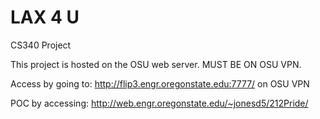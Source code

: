 # LAX 4 U
CS340 Project

This project is hosted on the OSU web server. MUST BE ON OSU VPN.

Access by going to: http://flip3.engr.oregonstate.edu:7777/ on OSU VPN

POC by accessing: http://web.engr.oregonstate.edu/~jonesd5/212Pride/

